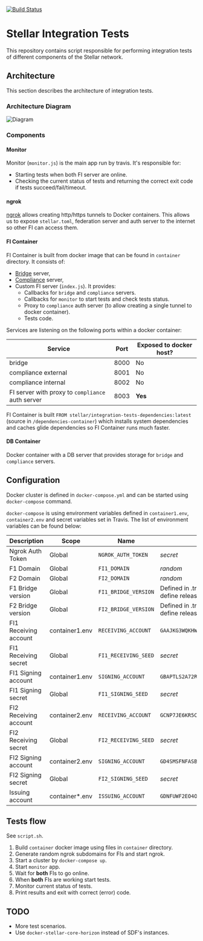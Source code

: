 [![Build Status](https://travis-ci.org/stellar/integration-tests.svg?branch=master)](https://travis-ci.org/stellar/integration-tests)

# Stellar Integration Tests

This repository contains script responsible for performing integration tests of different components of the Stellar network.

## Architecture

This section describes the architecture of integration tests.

### Architecture Diagram
![Diagram](diagram.png)

### Components

#### Monitor

Monitor (`monitor.js`) is the main app run by travis. It's responsible for:
* Starting tests when both FI server are online.
* Checking the current status of tests and returning the correct exit code if tests succeed/fail/timeout.

#### ngrok

[ngrok](https://ngrok.com/) allows creating http/https tunnels to Docker containers. This allows us to expose `stellar.toml`, federation server and auth server to the internet so other FI can access them.

#### FI Container

FI Container is built from docker image that can be found in `container` directory. It consists of:
* [Bridge](https://github.com/stellar/bridge-server/blob/master/readme_bridge.md) server,
* [Compliance](https://github.com/stellar/bridge-server/blob/master/readme_compliance.md) server,
* Custom FI server (`index.js`). It provides:
  * Callbacks for `bridge` and `compliance` servers.
  * Callbacks for `monitor` to start tests and check tests status.
  * Proxy to `compliance` auth server (to allow creating a single tunnel to docker container).
  * Tests code.

Services are listening on the following ports within a docker container:

Service | Port | Exposed to docker host?
--------|------|------------------------
bridge | 8000 | No
compliance external | 8001 | No
compliance internal | 8002 | No
FI server with proxy to `compliance` auth server | 8003 | **Yes**

FI Container is built `FROM stellar/integration-tests-dependencies:latest` (source in `/dependencies-container`) which installs system dependencies and caches glide dependencies so FI Container runs much faster.

#### DB Container

Docker container with a DB server that provides storage for `bridge` and `compliance` servers.

## Configuration

Docker cluster is defined in `docker-compose.yml` and can be started using `docker-compose` command.

`docker-compose` is using environment variables defined in `container1.env`, `container2.env` and secret variables set in Travis. The list of environment variables can be found below:

Description | Scope | Name | Value
------------|-------|------|-------
Ngrok Auth Token | Global | `NGROK_AUTH_TOKEN` | _secret_
F1 Domain | Global | `FI1_DOMAIN` | _random_
F2 Domain | Global | `FI2_DOMAIN` | _random_
F1 Bridge version | Global | `FI1_BRIDGE_VERSION` | Defined in .travis.yml: `master` - master branch, other values define release version 
F2 Bridge version | Global | `FI2_BRIDGE_VERSION` | Defined in .travis.yml: `master` - master branch, other values define release version
FI1 Receiving account | container1.env | `RECEIVING_ACCOUNT` | `GAAJKG3WQKHWZJ5RGVVZMVV6X3XYU7QUH2YVATQ2KBVR2ZJYLG35Z65A`
FI1 Receiving secret | Global | `FI1_RECEIVING_SEED` | _secret_
FI1 Signing account | container1.env | `SIGNING_ACCOUNT` | `GBAPTLS2A72RGEQIK6GQ4F74AIYFS2N7WIQ7LZOYKOJT4KD6MUQEHOEU`
FI1 Signing secret | Global | `FI1_SIGNING_SEED` | _secret_
FI2 Receiving account | container2.env | `RECEIVING_ACCOUNT` | `GCNP7JE6KR5CKHMVVFTZJUSP7ALAXWP62SK6IMIY4IF3JCHEZKBJKDZF`
FI2 Receiving secret | Global | `FI2_RECEIVING_SEED` | _secret_
FI2 Signing account | container2.env | `SIGNING_ACCOUNT` | `GD4SMSFNFASBHPMCOJAOVYH47OXQM5BGSHFLKHO5BGRGUK6ZOAVDG54B`
FI2 Signing secret | Global | `FI2_SIGNING_SEED` | _secret_
Issuing account | container*.env | `ISSUING_ACCOUNT` | `GDNFUWF2EO4OWXYLI4TDEH4DXUCN6PB24R6XQW4VATORK6WGMHGRXJVB`

## Tests flow

See `script.sh`.

1. Build `container` docker image using files in `container` directory.
1. Generate random ngrok subdomains for FIs and start ngrok.
1. Start a cluster by `docker-compose up`.
1. Start `monitor` app.
  1. Wait for **both** FIs to go online.
  1. When **both** FIs are working start tests.
  1. Monitor current status of tests.
  1. Print results and exit with correct (error) code.

## TODO

* More test scenarios.
* Use `docker-stellar-core-horizon` instead of SDF's instances.
